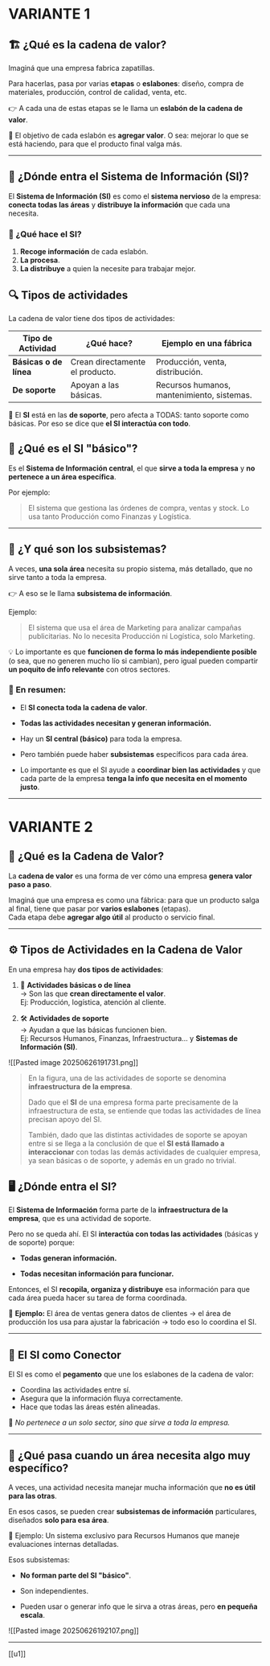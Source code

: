 # VARIANTE 1
## 🏗️ ¿Qué es la **cadena de valor**?

Imaginá que una empresa fabrica zapatillas.

Para hacerlas, pasa por varias **etapas** o **eslabones**: diseño, compra de materiales, producción, control de calidad, venta, etc.

👉 A cada una de estas etapas se le llama un **eslabón de la cadena de valor**.

🧠 El objetivo de cada eslabón es **agregar valor**. O sea: mejorar lo que se está haciendo, para que el producto final valga más.

---

## 🧠 ¿Dónde entra el Sistema de Información (SI)?

El **Sistema de Información (SI)** es como el **sistema nervioso** de la empresa: **conecta todas las áreas** y **distribuye la información** que cada una necesita.

### 🔁 ¿Qué hace el SI?
1. **Recoge información** de cada eslabón.
2. **La procesa**.    
3. **La distribuye** a quien la necesite para trabajar mejor.
    

## 🔍 Tipos de actividades

La cadena de valor tiene dos tipos de actividades:

|Tipo de Actividad|¿Qué hace?|Ejemplo en una fábrica|
|---|---|---|
|**Básicas o de línea**|Crean directamente el producto.|Producción, venta, distribución.|
|**De soporte**|Apoyan a las básicas.|Recursos humanos, mantenimiento, sistemas.|

📌 El **SI** está en las **de soporte**, pero afecta a TODAS: tanto soporte como básicas. Por eso se dice que **el SI interactúa con todo**.


## 🧩 ¿Qué es el SI "básico"?

Es el **Sistema de Información central**, el que **sirve a toda la empresa** y **no pertenece a un área específica**.

Por ejemplo:

> El sistema que gestiona las órdenes de compra, ventas y stock. Lo usa tanto Producción como Finanzas y Logística.

---

## 🧩 ¿Y qué son los subsistemas?

A veces, **una sola área** necesita su propio sistema, más detallado, que no sirve tanto a toda la empresa.

👉 A eso se le llama **subsistema de información**.

Ejemplo:

> El sistema que usa el área de Marketing para analizar campañas publicitarias. No lo necesita Producción ni Logística, solo Marketing.

💡 Lo importante es que **funcionen de forma lo más independiente posible** (o sea, que no generen mucho lío si cambian), pero igual pueden compartir **un poquito de info relevante** con otros sectores.


### 🎯 En resumen:

- El **SI conecta toda la cadena de valor**.
    
- **Todas las actividades necesitan y generan información.**
    
- Hay un **SI central (básico)** para toda la empresa.
    
- Pero también puede haber **subsistemas** específicos para cada área.
    
- Lo importante es que el SI ayude a **coordinar bien las actividades** y que cada parte de la empresa **tenga la info que necesita en el momento justo**.
    


---
# VARIANTE 2

## 🧩 ¿Qué es la Cadena de Valor?

La **cadena de valor** es una forma de ver cómo una empresa **genera valor paso a paso**.

Imaginá que una empresa es como una fábrica: para que un producto salga al final, tiene que pasar por **varios eslabones** (etapas).  
Cada etapa debe **agregar algo útil** al producto o servicio final.

---

## ⚙️ Tipos de Actividades en la Cadena de Valor

En una empresa hay **dos tipos de actividades**:

1. 🔧 **Actividades básicas o de línea**  
    → Son las que **crean directamente el valor**.  
    Ej: Producción, logística, atención al cliente.
    
2. 🛠️ **Actividades de soporte**  
    → Ayudan a que las básicas funcionen bien.  
    Ej: Recursos Humanos, Finanzas, Infraestructura… y **Sistemas de Información (SI)**.
    

![[Pasted image 20250626191731.png]]

> En la figura, una de las actividades de soporte se denomina **infraestructura** **de la empresa**. 
> 
> Dado que el **SI** de una empresa forma parte precisamente de la infraestructura de esta, se entiende que todas las actividades de línea precisan apoyo del SI. 
> 
> También, dado que las distintas actividades de soporte se apoyan entre si se llega a la conclusión de que el **SI está llamado a interaccionar** con todas las demás actividades de cualquier empresa, ya sean básicas o de soporte, y además en un grado no trivial.

## 🖥️ ¿Dónde entra el SI?

El **Sistema de Información** forma parte de la **infraestructura de la empresa**, que es una actividad de soporte.

Pero no se queda ahí. El SI **interactúa con todas las actividades** (básicas y de soporte) porque:

- **Todas generan información.**
    
- **Todas necesitan información para funcionar.**
    

Entonces, el SI **recopila, organiza y distribuye** esa información para que cada área pueda hacer su tarea de forma coordinada.

📌 **Ejemplo:** El área de ventas genera datos de clientes → el área de producción los usa para ajustar la fabricación → todo eso lo coordina el SI.

---

## 🔗 El SI como Conector

El SI es como el **pegamento** que une los eslabones de la cadena de valor:

- Coordina las actividades entre sí.
- Asegura que la información fluya correctamente.
- Hace que todas las áreas estén alineadas.

🧠 _No pertenece a un solo sector, sino que sirve a toda la empresa._

---

## 🧱 ¿Qué pasa cuando un área necesita algo muy específico?

A veces, una actividad necesita manejar mucha información que **no es útil para las otras**.

En esos casos, se pueden crear **subsistemas de información** particulares, diseñados **solo para esa área**.

📌 Ejemplo: Un sistema exclusivo para Recursos Humanos que maneje evaluaciones internas detalladas.

Esos subsistemas:

- **No forman parte del SI "básico"**.
    
- Son independientes.
    
- Pueden usar o generar info que le sirva a otras áreas, pero **en pequeña escala**.
    

![[Pasted image 20250626192107.png]]

---


[[u1]]